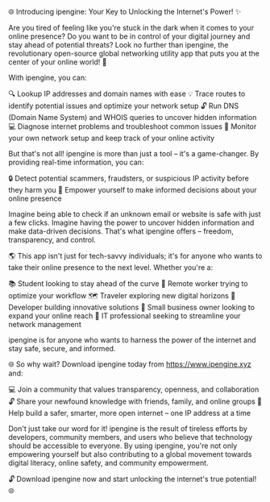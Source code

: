 🌐 Introducing ipengine: Your Key to Unlocking the Internet's Power! ✨

Are you tired of feeling like you're stuck in the dark when it comes to your online presence? Do you want to be in control of your digital journey and stay ahead of potential threats? Look no further than ipengine, the revolutionary open-source global networking utility app that puts you at the center of your online world! 🔑

With ipengine, you can:

🔍 Lookup IP addresses and domain names with ease
💡 Trace routes to identify potential issues and optimize your network setup
🔓 Run DNS (Domain Name System) and WHOIS queries to uncover hidden information
💻 Diagnose internet problems and troubleshoot common issues
🚨 Monitor your own network setup and keep track of your online activity

But that's not all! ipengine is more than just a tool – it's a game-changer. By providing real-time information, you can:

🔒 Detect potential scammers, fraudsters, or suspicious IP activity before they harm you
💪 Empower yourself to make informed decisions about your online presence

Imagine being able to check if an unknown email or website is safe with just a few clicks. Imagine having the power to uncover hidden information and make data-driven decisions. That's what ipengine offers – freedom, transparency, and control.

🌎 This app isn't just for tech-savvy individuals; it's for anyone who wants to take their online presence to the next level. Whether you're a:

📚 Student looking to stay ahead of the curve
💼 Remote worker trying to optimize your workflow
🗺️ Traveler exploring new digital horizons
🔧 Developer building innovative solutions
💸 Small business owner looking to expand your online reach
👥 IT professional seeking to streamline your network management

ipengine is for anyone who wants to harness the power of the internet and stay safe, secure, and informed.

🌐 So why wait? Download ipengine today from https://www.ipengine.xyz and:

💻 Join a community that values transparency, openness, and collaboration
🔓 Share your newfound knowledge with friends, family, and online groups
🚀 Help build a safer, smarter, more open internet – one IP address at a time

Don't just take our word for it! ipengine is the result of tireless efforts by developers, community members, and users who believe that technology should be accessible to everyone. By using ipengine, you're not only empowering yourself but also contributing to a global movement towards digital literacy, online safety, and community empowerment.

🔓 Download ipengine now and start unlocking the internet's true potential! 🌐